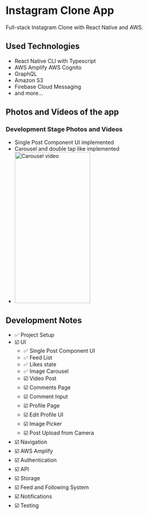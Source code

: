 # Instagram Clone App

Full-stack Instagram Clone with React Native and AWS.

## Used Technologies

- React Native CLI with Typescript
- AWS Amplify AWS Cognito
- GraphQL
- Amazon S3
- Firebase Cloud Messaging
- and more...

## Photos and Videos of the app

### Development Stage Photos and Videos

- Single Post Component UI implemented
- Carousel and double tap like implemented
- <img src="https://github.com/user-attachments/assets/eb333934-3b48-4240-9308-eea1c452922f" alt="Carousel video" width="200px" height="400px" />

## Development Notes

- ✅ Project Setup
- ☑️ UI
  - ✅ Single Post Component UI
  - ✅ Feed List
  - ✅ Likes state
  - ✅ Image Carousel
  - ☑️ Video Post
  - ☑️ Comments Page
  - ☑️ Comment Input
  - ☑️ Profile Page
  - ☑️ Edit Profile UI
  - ☑️ Image Picker
  - ☑️ Post Upload from Camera
- ☑️ Navigation
- ☑️ AWS Amplify
- ☑️ Authentication
- ☑️ API
- ☑️ Storage
- ☑️ Feed and Following System
- ☑️ Notifications
- ☑️ Testing
